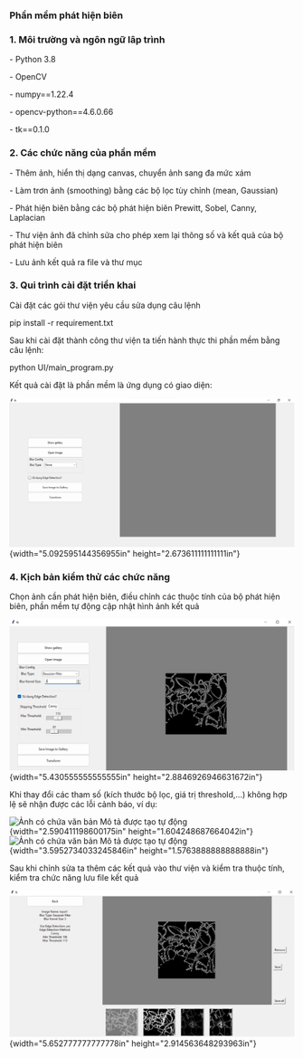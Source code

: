 ### Phần mềm phát hiện biên

### 1. Môi trường và ngôn ngữ lâp trình

\- Python 3.8

\- OpenCV

\- numpy==1.22.4

\- opencv-python==4.6.0.66

\- tk==0.1.0

### 2. Các chức năng của phần mềm

\- Thêm ảnh, hiển thị dạng canvas, chuyển ảnh sang đa mức xám

\- Làm trơn ảnh (smoothing) bằng các bộ lọc tùy chỉnh (mean, Gaussian)

\- Phát hiện biên bằng các bộ phát hiện biên Prewitt, Sobel, Canny,
Laplacian

\- Thư viện ảnh đã chỉnh sửa cho phép xem lại thông số và kết quả của bộ
phát hiện biên

\- Lưu ảnh kết quả ra file và thư mục

### 3. Qui trình cài đặt triển khai 

Cài đặt các gói thư viện yêu cầu sửa dụng câu lệnh

pip install -r requirement.txt

Sau khi cài đặt thành công thư viện ta tiến hành thực thi phần mềm bằng
câu lệnh:

python UI/main_program.py

Kết quả cài đặt là phần mềm là ứng dụng có giao diện:

![](vertopal_2a3af897c22946e7ad13762609f49afe/media/image1.png){width="5.092595144356955in"
height="2.673611111111111in"}

### 4. Kịch bản kiểm thử các chức năng 

Chọn ảnh cần phát hiện biên, điều chỉnh các thuộc tính của bộ phát hiện
biên, phần mềm tự động cập nhật hình ảnh kết quả

![](vertopal_2a3af897c22946e7ad13762609f49afe/media/image2.png){width="5.430555555555555in"
height="2.8846926946631672in"}

Khi thay đổi các tham số (kích thước bộ lọc, giá trị threshold,...)
không hợp lệ sẽ nhận được các lỗi cảnh báo, ví dụ:

![Ảnh có chứa văn bản Mô tả được tạo tự
động](vertopal_2a3af897c22946e7ad13762609f49afe/media/image3.png){width="2.590411198600175in"
height="1.604248687664042in"}![Ảnh có chứa văn bản Mô tả được tạo tự
động](vertopal_2a3af897c22946e7ad13762609f49afe/media/image4.png){width="3.5952734033245846in"
height="1.5763888888888888in"}

Sau khi chỉnh sửa ta thêm các kết quả vào thư viện và kiểm tra thuộc
tính, kiểm tra chức năng lưu file kết quả

![](vertopal_2a3af897c22946e7ad13762609f49afe/media/image5.png){width="5.652777777777778in"
height="2.914563648293963in"}